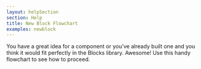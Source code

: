 ```yaml
---
layout: helpSection
section: Help
title: New Block Flowchart
examples: newblock
---
```

You have a great idea for a component or you’ve already built one and you think it would fit perfectly in the Blocks library. Awesome! Use this handy flowchart to see how to proceed.